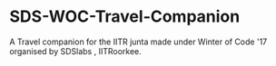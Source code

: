# SDS-WOC-Travel-Companion
A Travel companion for the IITR junta made under Winter of Code '17 organised by SDSlabs , IITRoorkee.
